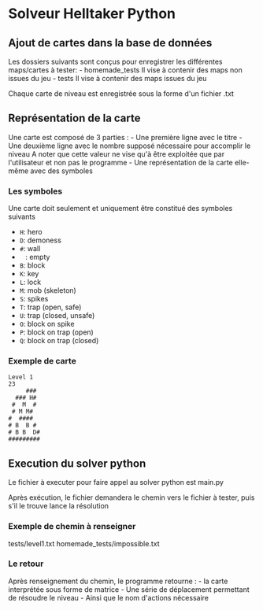 # Solveur Helltaker Python 


## Ajout de cartes dans la base de données 

Les dossiers suivants sont conçus pour enregistrer les différentes maps/cartes à tester: 
    - homemade_tests
        Il vise à contenir des maps non issues du jeu 
    - tests
        Il vise à contenir des maps issues du jeu

Chaque carte de niveau est enregistrée sous la forme d'un fichier .txt

## Représentation de la carte 

Une carte est composé de 3 parties : 
    - Une première ligne avec le titre
    - Une deuxième ligne avec le nombre supposé nécessaire pour accomplir le niveau
        A noter que cette valeur ne vise qu'à être exploitée que par l'utilisateur et non pas le programme 
    - Une représentation de la carte elle-même avec des symboles

### Les symboles
Une carte doit seulement et uniquement être constitué des symboles suivants
- `H`: hero
- `D`: demoness
- `#`: wall
- ` ` : empty
- `B`: block
- `K`: key
- `L`: lock
- `M`: mob (skeleton)
- `S`: spikes
- `T`: trap (open, safe)
- `U`: trap (closed, unsafe)
- `O`: block on spike
- `P`: block on trap (open)
- `Q`: block on trap (closed)

### Exemple de carte
```
Level 1
23
     ###
  ### H#
 #  M  #
 # M M#
#  ####
# B  B #
# B B  D#
#########
```

## Execution du solver python 

Le fichier à executer pour faire appel au solver python est main.py

Après exécution, le fichier demandera le chemin vers le fichier à tester, 
puis s'il le trouve lance la résolution

### Exemple de chemin à renseigner 

tests/level1.txt
homemade_tests/impossible.txt

### Le retour 

Après renseignement du chemin, 
le programme retourne : 
    - la carte interprétée sous forme de matrice
    - Une série de déplacement permettant de résoudre le niveau 
    - Ainsi que le nom d'actions nécessaire

